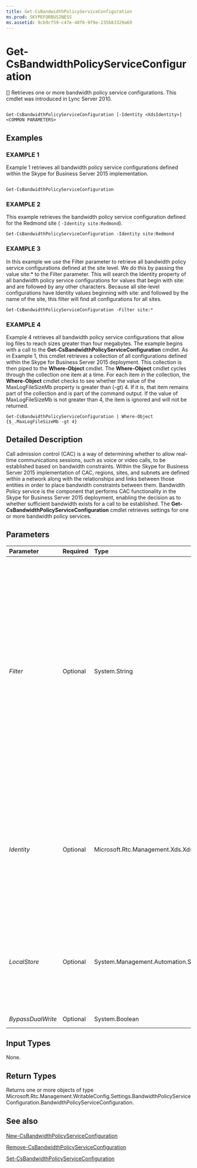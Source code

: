 ```yaml
---
title: Get-CsBandwidthPolicyServiceConfiguration
ms.prod: SKYPEFORBUSINESS
ms.assetid: 9cb9cf59-c47e-40f6-9f9e-235b83329a69
---
```



# Get-CsBandwidthPolicyServiceConfiguration
[]
Retrieves one or more bandwidth policy service configurations. This cmdlet was introduced in Lync Server 2010.
  
    
    


```

Get-CsBandwidthPolicyServiceConfiguration [-Identity <XdsIdentity>] <COMMON PARAMETERS>

```


## Examples


  
    
    

### EXAMPLE 1

Example 1 retrieves all bandwidth policy service configurations defined within the Skype for Business Server 2015 implementation.
  
    
    

```

Get-CsBandwidthPolicyServiceConfiguration
```


### EXAMPLE 2

This example retrieves the bandwidth policy service configuration defined for the Redmond site ( `-Identity site:Redmond`).
  
    
    

```
Get-CsBandwidthPolicyServiceConfiguration -Identity site:Redmond
```


### EXAMPLE 3

In this example we use the Filter parameter to retrieve all bandwidth policy service configurations defined at the site level. We do this by passing the value site:* to the Filter parameter. This will search the Identity property of all bandwidth policy service configurations for values that begin with site: and are followed by any other characters. Because all site-level configurations have Identity values beginning with site: and followed by the name of the site, this filter will find all configurations for all sites.
  
    
    

```
Get-CsBandwidthPolicyServiceConfiguration -Filter site:*
```


### EXAMPLE 4

Example 4 retrieves all bandwidth policy service configurations that allow log files to reach sizes greater than four megabytes. The example begins with a call to the **Get-CsBandwidthPolicyServiceConfiguration** cmdlet. As in Example 1, this cmdlet retrieves a collection of all configurations defined within the Skype for Business Server 2015 deployment. This collection is then piped to the **Where-Object** cmdlet. The **Where-Object** cmdlet cycles through the collection one item at a time. For each item in the collection, the **Where-Object** cmdlet checks to see whether the value of the MaxLogFileSizeMb property is greater than (-gt) 4. If it is, that item remains part of the collection and is part of the command output. If the value of MaxLogFileSizeMb is not greater than 4, the item is ignored and will not be returned.
  
    
    

```
Get-CsBandwidthPolicyServiceConfiguration | Where-Object {$_.MaxLogFileSizeMb -gt 4}
```


## Detailed Description

Call admission control (CAC) is a way of determining whether to allow real-time communications sessions, such as voice or video calls, to be established based on bandwidth constraints. Within the Skype for Business Server 2015 implementation of CAC, regions, sites, and subnets are defined within a network along with the relationships and links between those entities in order to place bandwidth constraints between them. Bandwidth Policy service is the component that performs CAC functionality in the Skype for Business Server 2015 deployment, enabling the decision as to whether sufficient bandwidth exists for a call to be established. The **Get-CsBandwidthPolicyServiceConfiguration** cmdlet retrieves settings for one or more bandwidth policy services.
  
    
    

## Parameters



|**Parameter**|**Required**|**Type**|**Description**|
|:-----|:-----|:-----|:-----|
| _Filter_ <br/> |Optional  <br/> |System.String  <br/> |A string containing one or more wildcard characters that will be used to search the Identity property of all bandwidth policy service configurations to find every configuration with an Identity that matches the wildcard pattern. For example, the Filter value site:* will retrieve all configurations with Identity values that begin with the string site: and end with any set of characters.  <br/> |
| _Identity_ <br/> |Optional  <br/> |Microsoft.Rtc.Management.Xds.XdsIdentity  <br/> |The unique identifier of the configuration you want to retrieve. This identifier will consist of the scope (for the global configuration) or the scope and name (for a site-level configuration, such as site:Redmond).  <br/> |
| _LocalStore_ <br/> |Optional  <br/> |System.Management.Automation.SwitchParameter  <br/> |Retrieves the bandwidth policy service configuration from the local replica of the Central Management store, rather than from the Central Management store itself.  <br/> |
| _BypassDualWrite_ <br/> |Optional  <br/> |System.Boolean  <br/> |PARAMVALUE: $true | $false  <br/> |
   

## Input Types

None.
  
    
    

## Return Types

Returns one or more objects of type Microsoft.Rtc.Management.WritableConfig.Settings.BandwidthPolicyServiceConfiguration.BandwidthPolicyServiceConfiguration.
  
    
    

## See also


#### 


  
    
    
 [New-CsBandwidthPolicyServiceConfiguration](new-csbandwidthpolicyserviceconfiguration.md)
  
    
    
 [Remove-CsBandwidthPolicyServiceConfiguration](remove-csbandwidthpolicyserviceconfiguration.md)
  
    
    
 [Set-CsBandwidthPolicyServiceConfiguration](set-csbandwidthpolicyserviceconfiguration.md)
